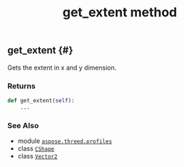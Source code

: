 ﻿---
title: get_extent method
second_title: Aspose.3D for Python via .NET API References
description: 
type: docs
weight: 50
url: /python-net/aspose.threed.profiles/cshape/get_extent/
is_root: false
---

## get_extent {#}

Gets the extent in x and y dimension.


### Returns 





```python
def get_extent(self):
    ...
```





### See Also
* module [`aspose.threed.profiles`](../../)
* class [`CShape`](/3d/python-net/aspose.threed.profiles/cshape)
* class [`Vector2`](/3d/python-net/aspose.threed.utilities/vector2)
